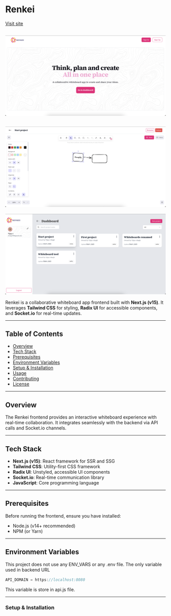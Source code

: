 # Renkei
[Visit site](https://renkei-latest.onrender.com/)

![Renkei dashboard](./public/home-page.png)
---
![Whiteboard](./public/whiteboard.png)
---
![Dashboard](./public/dashboard.png)


Renkei is a collaborative whiteboard app frontend built with **Next.js (v15)**. It leverages **Tailwind CSS** for styling, **Radix UI** for accessible components, and **Socket.io** for real-time updates.

---

## Table of Contents

- [Overview](#overview)
- [Tech Stack](#tech-stack)
- [Prerequisites](#prerequisites)
- [Environment Variables](#environment-variables)
- [Setup & Installation](#setup--installation)
- [Usage](#usage)
- [Contributing](#contributing)
- [License](#license)

---

## Overview

The Renkei frontend provides an interactive whiteboard experience with real-time collaboration. It integrates seamlessly with the backend via API calls and Socket.io channels.

---

## Tech Stack

- **Next.js (v15)**: React framework for SSR and SSG
- **Tailwind CSS**: Utility-first CSS framework
- **Radix UI**: Unstyled, accessible UI components
- **Socket.io**: Real-time communication library
- **JavaScript**: Core programming language

---

## Prerequisites

Before running the frontend, ensure you have installed:

- Node.js (v14+ recommended)
- NPM (or Yarn)

---

## Environment Variables

This project does not use any ENV_VARS or any .env file.
The only variable used in backend URL
```javascript
API_DOMAIN = https://localhost:8080
```
This variable is store in api.js file.

---

### Setup & Installation



